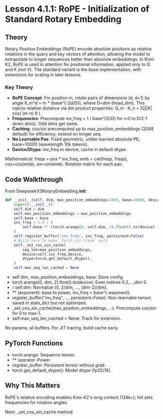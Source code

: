 # Lesson 4.1.1: RoPE - Initialization of Standard Rotary Embedding

## Theory

Rotary Position Embeddings (RoPE) encode absolute positions as relative rotations in the query and key vectors of attention, allowing the model to extrapolate to longer sequences better than absolute embeddings. In Kimi-K2, RoPE is used in attention for positional information, applied only to Q and K (not V). The standard variant is the base implementation, with extensions for scaling in later lessons.

### Key Theory
- **RoPE Concept**: For position m, rotate pairs of dimensions (d, d+1) by angle θ_m^d = m * (base^{-2d/D}), where D=dim (head_dim). This injects relative distance via dot product properties: Q_m · K_n = |Q||K| cos( (m-n) θ ).
- **Frequencies**: Precompute inv_freq = 1 / base^{2i/D} for i=0 to D/2-1 (even dims). Odd dims get same.
- **Caching**: cos/sin precomputed up to max_position_embeddings (2048 default) for efficiency; extend on longer seq.
- **No Learnable Pos**: Fixed geometric, unlike learned absolute PE; base=10000 (wavelength 10k tokens).
- **Device/Dtype**: inv_freq to device; cache in default dtype.

Mathematical: freqs = pos * inv_freq, emb = cat(freqs, freqs), cos=cos(emb), sin=sin(emb). Rotation matrix for each pair.

## Code Walkthrough

From DeepseekV3RotaryEmbedding.__init__:

```python
def __init__(self, dim, max_position_embeddings=2048, base=10000, device=None):
    super().__init__()
    self.dim = dim
    self.max_position_embeddings = max_position_embeddings
    self.base = base
    inv_freq = 1.0 / (
        self.base ** (torch.arange(0, self.dim, 2).float().to(device) / self.dim)
    )
    self.register_buffer("inv_freq", inv_freq, persistent=False)
    # Build here to make `torch.jit.trace` work.
    self._set_cos_sin_cache(
        seq_len=max_position_embeddings,
        device=self.inv_freq.device,
        dtype=torch.get_default_dtype(),
    )
    self.max_seq_len_cached = None
```

- self.dim, max_position_embeddings, base: Store config.
- torch.arange(0, dim, 2).float().to(device): Even indices 0,2,...,dim-2.
- / self.dim: Normalize [0, 2/dim, ..., (dim-2)/dim].
- ** (exponent): base to power, inv_freq = base^{-exponent}.
- register_buffer("inv_freq", ..., persistent=False): Non-learnable tensor, saved in state_dict but not optimized.
- _set_cos_sin_cache(max_position_embeddings, ...): Precompute cos/sin for 0 to max-1.
- self.max_seq_len_cached = None: Track for extension.

No params; all buffers. For JIT tracing, build cache early.

## PyTorch Functions
- torch.arange: Sequence tensor.
- ** operator: Power.
- register_buffer: Persistent tensor without grad.
- torch.get_default_dtype(): Model dtype (fp32/16).

## Why This Matters
RoPE's relative encoding enables Kimi-K2's long context (128k+); init sets frequencies for rotation angles.

Next: _set_cos_sin_cache method.
